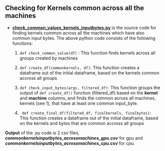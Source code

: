 ## Checking for Kernels common across all the machines ##

- **[check_common_values_kernels_inputbytes.py](https://github.com/elegant-h2020/ELEGANT-Planner/blob/ML-GNNs/ocludify_ML_gnns/results/check_common_values_kernels_inputbytes.py)** is the source code for finding kernels common across all the machines which have also common input bytes.
The above python code consists of the following functions:
  1. ```def check_common_value(df)``` : This function finds kernels across all groups created by machines

  2. ```def create_df(commonkernels, df)```: This function creates a dataframe out of the initial dataframe, based on the kernels common accross all groups

  3. ```def check_input_bytes(args, filtered_df)```: This function groups the output of ```def create_df()``` function (filtered_df) based on the **kernel** and **machine** columns, and finds the common across all machines, kernels (see 1), that have at least one common input_byte.

  4. ``` def create_final_df(filtered_df, finalkernels, finalbytes)```: This function creates a dataframe out of the initial dataframe, based on the kernels and bytes that are common accross all groups

**Output** of the .py code is 2 csv files, ***commonkernelsinputbytes_acrossmachines_gpu.csv*** for gpu and ***commonkernelsinputbytes_acrossmachines_cpu.csv*** for cpu.
 <br>
